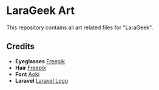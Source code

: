 # LaraGeek Art

This repository contains all art related files for "LaraGeek".

## Credits

* **Eyeglasses** [Freepik](https://www.flaticon.com/free-icon/eyeglasses_3721763)
* **Hair** [Freepik](https://www.flaticon.com/free-icon/male-short-hair-wig-shape_42270)
* **Font** [Aoki](https://elements.envato.com/de/aoki-typeface-2REATU)
* **Laravel** [Laravel Logo](https://github.com/laravel/art)